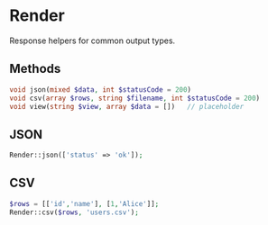 # Render

Response helpers for common output types.

## Methods
```php
void json(mixed $data, int $statusCode = 200)
void csv(array $rows, string $filename, int $statusCode = 200)
void view(string $view, array $data = [])   // placeholder
```

## JSON
```php
Render::json(['status' => 'ok']);
```

## CSV
```php
$rows = [['id','name'], [1,'Alice']];
Render::csv($rows, 'users.csv');
```
